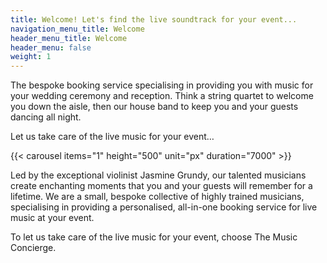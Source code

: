 ```yaml
---
title: Welcome! Let's find the live soundtrack for your event...
navigation_menu_title: Welcome
header_menu_title: Welcome
header_menu: false
weight: 1
---
```


The bespoke booking service specialising in providing you with music for your wedding ceremony and reception. Think a string quartet to welcome you down the aisle, then our house band to keep you and your guests dancing all night.

Let us take care of the live music for your event… 

{{< carousel items="1" height="500" unit="px" duration="7000" >}}

Led by the exceptional violinist Jasmine Grundy, our talented musicians create enchanting moments that you and your guests will remember for a lifetime. We are a small, bespoke collective of highly trained musicians, specialising in providing a personalised, all-in-one booking service for live music at your event. 

To let us take care of the live music for your event, choose The Music Concierge. 

